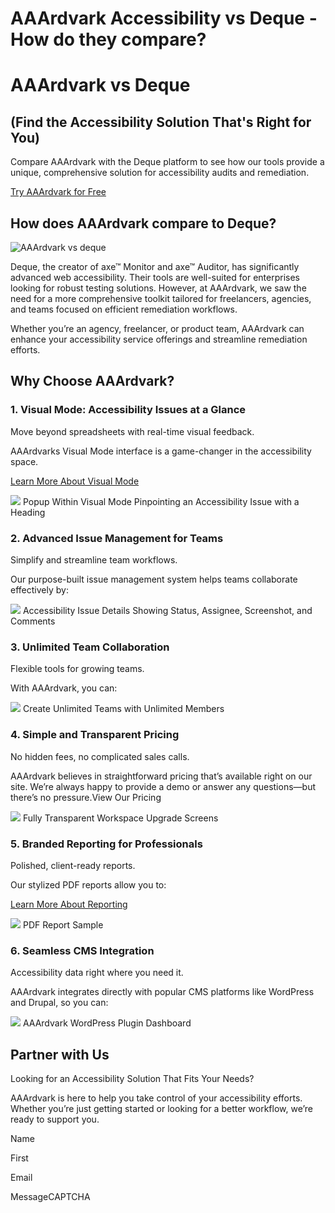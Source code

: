 # AAArdvark Accessibility vs Deque - How do they compare?

# AAArdvark vs Deque

 

## (Find the Accessibility Solution That's Right for You)

 

Compare AAArdvark with the Deque platform to see how our tools provide a unique, comprehensive solution for accessibility audits and remediation.

 

[Try AAArdvark for Free](https://app.aaardvarkaccessibility.com/register)

## How does AAArdvark compare to Deque?

 

![AAArdvark vs deque](https://aaardvarkaccessibility.com/wp-content/uploads/2023/05/AAArdvark-vs-deque-accessibility-comparison-1024x891.png) 

Deque, the creator of axe™ Monitor and axe™ Auditor, has significantly advanced web accessibility. Their tools are well-suited for enterprises looking for robust testing solutions. However, at AAArdvark, we saw the need for a more comprehensive toolkit tailored for freelancers, agencies, and teams focused on efficient remediation workflows.

 

Whether you’re an agency, freelancer, or product team, AAArdvark can enhance your accessibility service offerings and streamline remediation efforts.

 

## Why Choose AAArdvark?

 

### 1. Visual Mode: Accessibility Issues at a Glance

 

Move beyond spreadsheets with real-time visual feedback.

AAArdvarks Visual Mode interface is a game-changer in the accessibility space.

[Learn More About Visual Mode](https://aaardvarkaccessibility.com/features/visual-accessibility-mode/) 

![](https://aaardvarkaccessibility.com/wp-content/uploads/2025/06/Visual-Mode-Issue-Selected-Popup-and-Highlight-1024x1024.png) Popup Within Visual Mode Pinpointing an Accessibility Issue with a Heading 

### 2. Advanced Issue Management for Teams

 

Simplify and streamline team workflows.

Our purpose-built issue management system helps teams collaborate effectively by:

 

![](https://aaardvarkaccessibility.com/wp-content/uploads/2025/06/Visual-Mode-Issue-Details-Panel-with-Comment-913x1024.png) Accessibility Issue Details Showing Status, Assignee, Screenshot, and Comments

### 3. Unlimited Team Collaboration

 

Flexible tools for growing teams.

With AAArdvark, you can:

 

![](https://aaardvarkaccessibility.com/wp-content/uploads/2025/01/AAArdvark-Team-Mockup.png) Create Unlimited Teams with Unlimited Members

### 4. Simple and Transparent Pricing

 

No hidden fees, no complicated sales calls.

AAArdvark believes in straightforward pricing that’s available right on our site. We’re always happy to provide a demo or answer any questions—but there’s no pressure.View Our Pricing

 

![](https://aaardvarkaccessibility.com/wp-content/uploads/2025/01/Workspace-Plan-Info-Minimized.png) Fully Transparent Workspace Upgrade Screens

### 5. Branded Reporting for Professionals

 

Polished, client-ready reports.

Our stylized PDF reports allow you to:

[Learn More About Reporting](https://aaardvarkaccessibility.com/features/accessibility-scanning-monitoring/) 

![](https://aaardvarkaccessibility.com/wp-content/uploads/2024/12/Reports-Share-with-Clients.png) PDF Report Sample

### 6. Seamless CMS Integration

 

Accessibility data right where you need it.

AAArdvark integrates directly with popular CMS platforms like WordPress and Drupal, so you can:

 

![](https://aaardvarkaccessibility.com/wp-content/uploads/2025/01/AAArdvark-WordPress-Dashboard-1024x784.png) AAArdvark WordPress Plugin Dashboard

## Partner with Us

 

Looking for an Accessibility Solution That Fits Your Needs?

AAArdvark is here to help you take control of your accessibility efforts. Whether you’re just getting started or looking for a better workflow, we’re ready to support you.

 

Name

First

Email

MessageCAPTCHA
  

